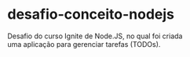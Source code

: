 # desafio-conceito-nodejs
Desafio do curso Ignite de Node.JS, no qual foi criada uma aplicação para gerenciar tarefas (TODOs).
